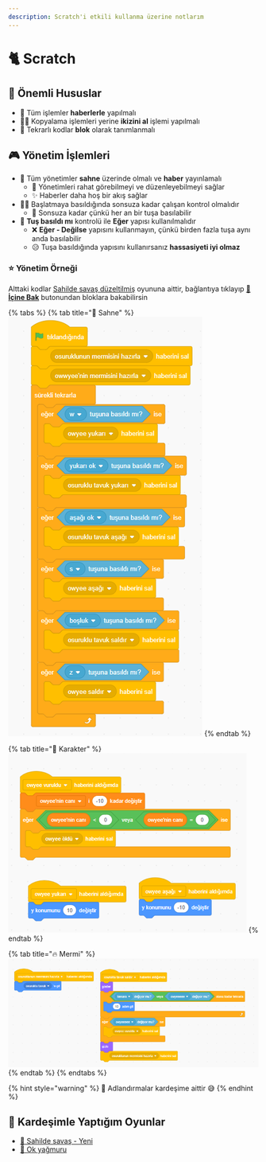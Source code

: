 ```yaml
---
description: Scratch'i etkili kullanma üzerine notlarım
---
```


# 🐈 Scratch

## 🔰 Önemli Hususlar

* 📢 Tüm işlemler **haberlerle** yapılmalı
* 👯‍♀️ Kopyalama işlemleri yerine **ikizini al** işlemi yapılmalı
* 🧩 Tekrarlı kodlar **blok** olarak tanımlanmalı

## ‍🎮 Yönetim İşlemleri

* 🌇 Tüm yönetimler **sahne** üzerinde olmalı ve **haber** yayınlamalı
  * 👀 Yönetimleri rahat görebilmeyi ve düzenleyebilmeyi sağlar
  * ✨ Haberler daha hoş bir akış sağlar
* 👮‍♂️ Başlatmaya basıldığında sonsuza kadar çalışan kontrol olmalıdır
  * 💫 Sonsuza kadar çünkü her an bir tuşa basılabilir
* 🚩 **Tuş basıldı mı** kontrolü ile **Eğer** yapısı kullanılmalıdır
  * ❌ **Eğer - Değilse** yapısını kullanmayın, çünkü birden fazla tuşa aynı anda basılabilir
  * 😥 Tuşa basıldığında yapısını kullanırsanız **hassasiyeti iyi olmaz**

### ⭐ Yönetim Örneği

Alttaki kodlar [Sahilde savaş düzeltilmiş](https://scratch.mit.edu/projects/349533804/) oyununa aittir, bağlantıya tıklayıp [👀 **İçine Bak**](https://scratch.mit.edu/projects/349533804/editor/) butonundan bloklara bakabilirsin

{% tabs %}
{% tab title="🌇 Sahne" %}
![](../.gitbook/assets/image%20%2829%29.png)
{% endtab %}

{% tab title="🤵 Karakter" %}
![](../.gitbook/assets/image%20%2881%29.png)
{% endtab %}

{% tab title="🔥 Mermi" %}
![](../.gitbook/assets/image%20%2822%29.png)
{% endtab %}
{% endtabs %}

{% hint style="warning" %}
📢 Adlandırmalar kardeşime aittir 😅
{% endhint %}

## 🧒 Kardeşimle Yaptığım Oyunlar

* [🌊 Sahilde savaş - Yeni](https://scratch.mit.edu/projects/349533804/fullscreen/)
* [🏹 Ok yağmuru](https://scratch.mit.edu/projects/349611157/fullscreen/)


